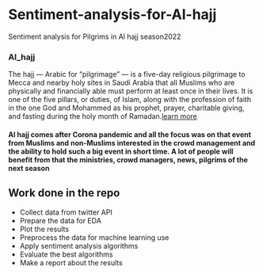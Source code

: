 # Sentiment-analysis-for-Al-hajj
Sentiment analysis for Pilgrims in Al hajj season2022

### Al_hajj
The hajj — Arabic for “pilgrimage” — is a five-day religious pilgrimage to Mecca and nearby holy sites in Saudi Arabia that all Muslims who are physically and financially able must perform at least once in their lives. It is one of the five pillars, or duties, of Islam, along with the profession of faith in the one God and Mohammed as his prophet, prayer, charitable giving, and fasting during the holy month of Ramadan.[learn more](https://www.vox.com/2016/9/12/12814258/hajj-2018-islamic-pilgrimage-mecca-what-is-explained#:~:text=Can%20non%2DMuslims%20do%20the,city%20of%20Mecca%20at%20all.)

#### Al hajj comes after Corona pandemic and all the focus was on that event from Muslims and non-Muslims interested in the crowd management and the ability to hold such  a big event in short time. A lot of people will benefit from that the ministries, crowd managers, news, pilgrims of the next season


## Work done in the repo
-	Collect data from twitter API
-	Prepare the data for EDA
-	Plot the results
-	Preprocess the data for machine learning use
-	Apply sentiment analysis algorithms
-	Evaluate the best algorithms
-	Make a report about the results 
